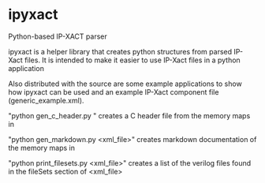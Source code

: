 # ipyxact
Python-based IP-XACT parser

ipyxact is a helper library that creates python structures from parsed IP-Xact files. It is intended to make it easier to use IP-Xact files in a python application

Also distributed with the source are some example applications to show how ipyxact can be used and an example IP-Xact component file (generic_example.xml).

"python gen_c_header.py <xml file>" creates a C header file from the memory maps in <xml file>

"python gen_markdown.py <xml_file>" creates markdown documentation of the memory maps in <xml file>

"python print_filesets.py <xml_file>" creates a list of the verilog files found in the fileSets section of <xml_file>

